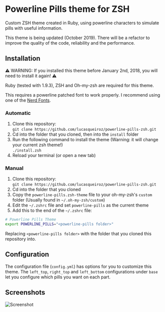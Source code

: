 # Powerline Pills theme for ZSH

Custom ZSH theme created in Ruby, using powerline characters to simulate pills with useful information.

This theme is being updated (October 2019). There will be a refactor to improve the quality of the code, reliability and the performance.

## Installation

⚠️ WARNING: If you installed this theme before January 2nd, 2018, you will need to install it again! ⚠️

Ruby (tested with 1.9.3), ZSH and Oh-my-zsh are required for this theme.

This requires a powerline patched font to work properly. I recommend using one of the [Nerd Fonts](https://github.com/ryanoasis/nerd-fonts).

### Automatic

1. Clone this repository:  
  `git clone https://github.com/lucasqueiroz/powerline-pills-zsh.git`
2. Cd into the folder that you cloned, then into the `install` folder
3. Run the following command to install the theme (Warning: it will change your current zsh theme!)  
  `./install.zsh`
4. Reload your terminal (or open a new tab)

### Manual

1. Clone this repository:  
  `git clone https://github.com/lucasqueiroz/powerline-pills-zsh.git`
2. Cd into the folder that you cloned
3. Copy the `powerline-pills.zsh-theme` file to your oh-my-zsh's `custom` folder (Usually found in `~/.oh-my-zsh/custom`)
4. Edit the `~/.zshrc` file and set `powerline-pills` as the current theme
5. Add this to the end of the `~/.zshrc` file:  
```bash
# Powerline Pills Theme
export POWERLINE_PILLS="<powerline-pills folder>"
```
Replacing `<powerline-pills folder>` with the folder that you cloned this repository into.

## Configuration
The configuration file (`config.yml`) has options for you to customize this theme.
The `left_top`, `right_top` and `left_bottom` configurations under `base` let you configure which pills you want on each part.

## Screenshots

![Screenshot](https://github.com/lucasqueiroz/powerline-pills-zsh/blob/master/screenshots/screenshot.png?raw=true)
